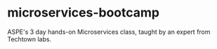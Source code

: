 # microservices-bootcamp
ASPE's 3 day hands-on Microservices class, taught by an expert from Techtown labs.

